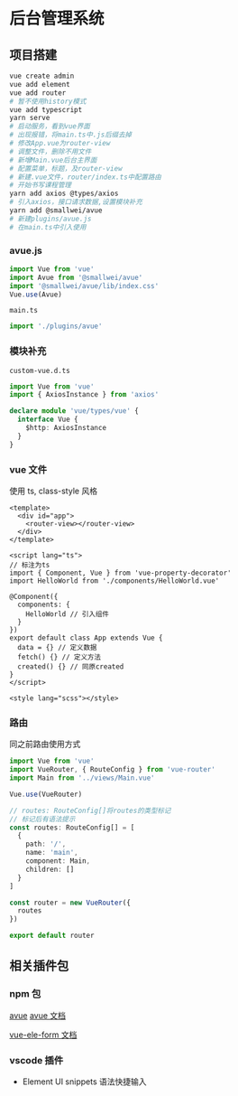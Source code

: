 # 后台管理系统

## 项目搭建

```bash
vue create admin
vue add element
vue add router
# 暂不使用history模式
vue add typescript
yarn serve
# 启动服务，看到vue界面
# 出现报错，将main.ts中.js后缀去掉
# 修改App.vue为router-view
# 调整文件，删除不用文件
# 新增Main.vue后台主界面
# 配置菜单，标题，及router-view
# 新建.vue文件，router/index.ts中配置路由
# 开始书写课程管理
yarn add axios @types/axios
# 引入axios，接口请求数据,设置模块补充
yarn add @smallwei/avue
# 新建plugins/avue.js
# 在main.ts中引入使用
```

### avue.js

```js
import Vue from 'vue'
import Avue from '@smallwei/avue'
import '@smallwei/avue/lib/index.css'
Vue.use(Avue)
```

`main.ts`

```js
import './plugins/avue'
```

### 模块补充

`custom-vue.d.ts`

```ts
import Vue from 'vue'
import { AxiosInstance } from 'axios'

declare module 'vue/types/vue' {
  interface Vue {
    $http: AxiosInstance
  }
}
```

### vue 文件

使用 ts, class-style 风格

```vue
<template>
  <div id="app">
    <router-view></router-view>
  </div>
</template>

<script lang="ts">
// 标注为ts
import { Component, Vue } from 'vue-property-decorator'
import HelloWorld from './components/HelloWorld.vue'

@Component({
  components: {
    HelloWorld // 引入组件
  }
})
export default class App extends Vue {
  data = {} // 定义数据
  fetch() {} // 定义方法
  created() {} // 同原created
}
</script>

<style lang="scss"></style>
```

### 路由

同之前路由使用方式

```ts
import Vue from 'vue'
import VueRouter, { RouteConfig } from 'vue-router'
import Main from '../views/Main.vue'

Vue.use(VueRouter)

// routes: RouteConfig[]将routes的类型标记
// 标记后有语法提示
const routes: RouteConfig[] = [
  {
    path: '/',
    name: 'main',
    component: Main,
    children: []
  }
]

const router = new VueRouter({
  routes
})

export default router
```

## 相关插件包

### npm 包

[avue](https://github.com/nmxiaowei/avue)
[avue 文档](https://avuejs.com/doc/crud/crud)

[vue-ele-form 文档](https://www.yuque.com/chaojie-vjiel/vbwzgu/twp49o)

### vscode 插件

- Element UI snippets 语法快捷输入
